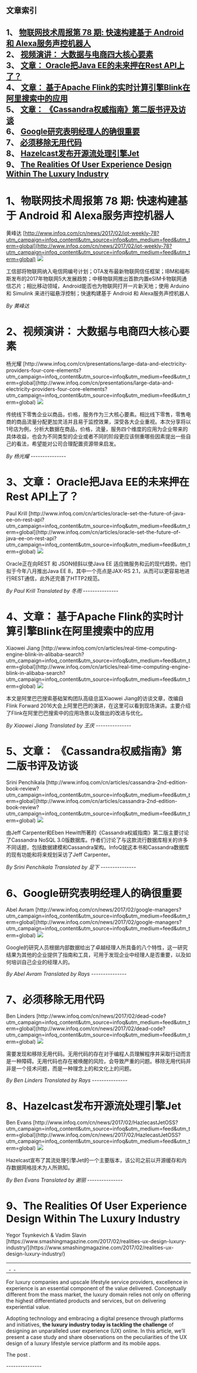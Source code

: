 ## 文章索引
1、 <a href="#1物联网技术周报第-78-期:-快速构建基于-android-和-alexa服务声控机器人" >物联网技术周报第 78 期: 快速构建基于 Android 和 Alexa服务声控机器人</a><br/>
2、 <a href="#2视频演讲-大数据与电商四大核心要素" >视频演讲： 大数据与电商四大核心要素</a><br/>
3、 <a href="#3文章-oracle把java-ee的未来押在rest-api上了" >文章： Oracle把Java EE的未来押在Rest API上了？</a><br/>
4、 <a href="#4文章-基于apache-flink的实时计算引擎blink在阿里搜索中的应用" >文章： 基于Apache Flink的实时计算引擎Blink在阿里搜索中的应用</a><br/>
5、 <a href="#5文章-cassandra权威指南第二版书评及访谈" >文章： 《Cassandra权威指南》第二版书评及访谈</a><br/>
6、 <a href="#6google研究表明经理人的确很重要" >Google研究表明经理人的确很重要</a><br/>
7、 <a href="#7必须移除无用代码" >必须移除无用代码</a><br/>
8、 <a href="#8hazelcast发布开源流处理引擎jet" >Hazelcast发布开源流处理引擎Jet</a><br/>
9、 <a href="#9the-realities-of-user-experience-design-within-the-luxury-industry" >The Realities Of User Experience Design Within The Luxury Industry</a><br/><h1 id="#title_0" >1、物联网技术周报第 78 期: 快速构建基于 Android 和 Alexa服务声控机器人</h1>
黄峰达
[http://www.infoq.com/cn/news/2017/02/iot-weekly-78?utm_campaign=infoq_content&utm_source=infoq&utm_medium=feed&utm_term=global](http://www.infoq.com/cn/news/2017/02/iot-weekly-78?utm_campaign=infoq_content&utm_source=infoq&utm_medium=feed&utm_term=global)
<img src="http://www.infoq.com/styles/i/logo_bigger.jpg"/><p>工信部将物联网纳入电信网编号计划；OTA发布最新物联网信任框架；IBM和福布斯发布的2017年物联网5大发展趋势；中移物联网推出首款内置eSIM卡物联网通信芯片；相比移动领域，Android能否也为物联网打开一片新天地；使用 Arduino 和 Simulink 来进行磁悬浮控制；快速构建基于 Android 和 Alexa服务声控机器人</p> <i>By  黄峰达</i>
---------------
<h1 id="#title_1" >2、视频演讲： 大数据与电商四大核心要素</h1>
杨光耀
[http://www.infoq.com/cn/presentations/large-data-and-electricity-providers-four-core-elements?utm_campaign=infoq_content&utm_source=infoq&utm_medium=feed&utm_term=global](http://www.infoq.com/cn/presentations/large-data-and-electricity-providers-four-core-elements?utm_campaign=infoq_content&utm_source=infoq&utm_medium=feed&utm_term=global)
<img src="http://www.infoq.com/resource/presentations/large-data-and-electricity-providers-four-core-elements/zh/mediumimage/yangguangyao270.jpg"/><p>传统线下零售企业以商品，价格，服务作为三大核心要素。相比线下零售，零售电商的商品流量分配更加灵活并且易于监控效果，深受各大企业重视。本次分享将以1号店为例，分析大数据在商品，价格，流量，服务四个维度的应用为企业带来的具体收益，也会为不同类型的企业或者不同的阶段更应该侧重哪些因素提出一些自己的看法，希望能对公司合理配置资源带来启发。</p> <i>By 杨光耀</i>
---------------
<h1 id="#title_2" >3、文章： Oracle把Java EE的未来押在Rest API上了？</h1>
Paul Krill
[http://www.infoq.com/cn/articles/oracle-set-the-future-of-java-ee-on-rest-api?utm_campaign=infoq_content&utm_source=infoq&utm_medium=feed&utm_term=global](http://www.infoq.com/cn/articles/oracle-set-the-future-of-java-ee-on-rest-api?utm_campaign=infoq_content&utm_source=infoq&utm_medium=feed&utm_term=global)
<img src="http://www.infoq.com/resource/articles/oracle-set-the-future-of-java-ee-on-rest-api/zh/smallimage/logo4 (1).jpg"/><p>Oracle正在向REST 和 JSON倾斜以使Java EE 适应微服务和云的现代趋势。他们拟于今年八月推出Java EE 8，其中一个亮点是JAX-RS 2.1，从而可以更容易地进行REST通信，此外还完善了HTTP2规范。</p> <i>By Paul Krill</i> <i> Translated by 冬雨</i>
---------------
<h1 id="#title_3" >4、文章： 基于Apache Flink的实时计算引擎Blink在阿里搜索中的应用</h1>
Xiaowei Jiang
[http://www.infoq.com/cn/articles/real-time-computing-engine-blink-in-alibaba-search?utm_campaign=infoq_content&utm_source=infoq&utm_medium=feed&utm_term=global](http://www.infoq.com/cn/articles/real-time-computing-engine-blink-in-alibaba-search?utm_campaign=infoq_content&utm_source=infoq&utm_medium=feed&utm_term=global)
<img src="http://www.infoq.com/resource/articles/real-time-computing-engine-blink-in-alibaba-search/zh/smallimage/Alibaba_100.jpg"/><p>本文是阿里巴巴搜索基础架构团队高级总监Xiaowei Jiang的访谈文章，改编自Flink Forward 2016大会上阿里巴巴的演讲，在这里可以看到现场演讲。主要介绍了Flink在阿里巴巴搜索中的应用场景以及做出的改进与优化。</p> <i>By Xiaowei Jiang</i> <i> Translated by 王庆</i>
---------------
<h1 id="#title_4" >5、文章： 《Cassandra权威指南》第二版书评及访谈</h1>
Srini Penchikala
[http://www.infoq.com/cn/articles/cassandra-2nd-edition-book-review?utm_campaign=infoq_content&utm_source=infoq&utm_medium=feed&utm_term=global](http://www.infoq.com/cn/articles/cassandra-2nd-edition-book-review?utm_campaign=infoq_content&utm_source=infoq&utm_medium=feed&utm_term=global)
<img src="http://www.infoq.com/resource/articles/cassandra-2nd-edition-book-review/zh/smallimage/cover.jpg"/><p>由Jeff Carpenter和Eben Hewitt所著的《Cassandra权威指南》第二版主要讨论了Cassandra NoSQL 3.0版数据库。作者们讨论了与这款流行数据库相关的许多不同话题，包括数据建模和Cassandra架构。InfoQ就这本书和Cassandra数据库的现有功能和将来规划采访了Jeff Carpenter。</p> <i>By Srini Penchikala</i> <i> Translated by 足下</i>
---------------
<h1 id="#title_5" >6、Google研究表明经理人的确很重要</h1>
Abel Avram
[http://www.infoq.com/cn/news/2017/02/google-managers?utm_campaign=infoq_content&utm_source=infoq&utm_medium=feed&utm_term=global](http://www.infoq.com/cn/news/2017/02/google-managers?utm_campaign=infoq_content&utm_source=infoq&utm_medium=feed&utm_term=global)
<img src="http://www.infoq.com/resource/news/2017/02/google-managers/zh/headerimage/GettyImages-610861498.jpg"/><p>Google的研究人员根据内部数据给出了卓越经理人所具备的八个特性，这一研究结果为其他的企业提供了指南和工具，可用于发现企业中经理人是否重要，以及如何培训自己企业的经理人的。</p> <i>By Abel Avram</i> <i> Translated by Rays</i>
---------------
<h1 id="#title_6" >7、必须移除无用代码</h1>
Ben Linders
[http://www.infoq.com/cn/news/2017/02/dead-code?utm_campaign=infoq_content&utm_source=infoq&utm_medium=feed&utm_term=global](http://www.infoq.com/cn/news/2017/02/dead-code?utm_campaign=infoq_content&utm_source=infoq&utm_medium=feed&utm_term=global)
<img src="http://www.infoq.com/resource/news/2017/02/dead-code/zh/headerimage/GettyImages-596372526.jpg"/><p>需要发现和移除无用代码。无用代码的存在对于编程人员理解程序并采取行动而言是一种障碍。无用代码也存在被唤醒的风险，会导致严重的问题。移除无用代码并非是一个技术问题，而是一种理念上的和文化上的问题。</p> <i>By Ben Linders</i> <i> Translated by Rays</i>
---------------
<h1 id="#title_7" >8、Hazelcast发布开源流处理引擎Jet</h1>
Ben Evans
[http://www.infoq.com/cn/news/2017/02/HazlecastJetOSS?utm_campaign=infoq_content&utm_source=infoq&utm_medium=feed&utm_term=global](http://www.infoq.com/cn/news/2017/02/HazlecastJetOSS?utm_campaign=infoq_content&utm_source=infoq&utm_medium=feed&utm_term=global)
<img src="http://www.infoq.com/resource/news/2017/02/HazlecastJetOSS/zh/headerimage/GettyImages-525033070.jpg"/><p>Hazelcast宣布了其流处理引擎Jet的一个主要版本，该公司之前以开源缓存和内存数据网格技术为人所熟知。</p> <i>By Ben Evans</i> <i> Translated by 谢丽</i>
---------------
<h1 id="#title_8" >9、The Realities Of User Experience Design Within The Luxury Industry</h1>
Yegor Tsynkevich &#38; Vadim Slavin
[https://www.smashingmagazine.com/2017/02/realities-ux-design-luxury-industry/](https://www.smashingmagazine.com/2017/02/realities-ux-design-luxury-industry/)
<table width="650">
	<tr>
		<td width="650">
			<div style="width:650px;">
				<img src="http://statisches.auslieferung.commindo-media-ressourcen.de/advertisement.gif" alt="" border="0"/>
				<br/>
				<a href="http://auslieferung.commindo-media-ressourcen.de/random.php?mode=target&collection=smashing-rss&position=1" target="_blank">
					<img src="http://auslieferung.commindo-media-ressourcen.de/random.php?mode=image&collection=smashing-rss&position=1" border="0" alt=""/>
				</a>
				&nbsp;
				<a href="http://auslieferung.commindo-media-ressourcen.de/random.php?mode=target&collection=smashing-rss&position=2" target="_blank">
					<img src="http://auslieferung.commindo-media-ressourcen.de/random.php?mode=image&collection=smashing-rss&position=2" border="0" alt=""/>
				</a>
				&nbsp;
				<a href="http://auslieferung.commindo-media-ressourcen.de/random.php?mode=target&collection=smashing-rss&position=3" target="_blank">
					<img src="http://auslieferung.commindo-media-ressourcen.de/random.php?mode=image&collection=smashing-rss&position=3" border="0" alt=""/>
				</a>
			</div>
		</td>
	</tr>
</table><p>For luxury companies and upscale lifestyle service providers, excellence in experience is an essential component of the value delivered. Conceptually different from the mass market, the luxury domain relies not only on offering the highest differentiated products and services, but on delivering experiential value.</p>

<figure></figure>

<p>Adopting technology and embracing a digital presence through platforms and initiatives, <strong>the luxury industry today is tackling the challenge</strong> of designing an unparalleled user experience (UX) online. In this article, we’ll present a case study and share observations on the peculiarities of the UX design of a luxury lifestyle service platform and its mobile apps.</p><p>The post .</p>
---------------